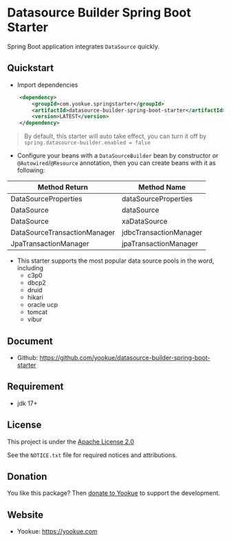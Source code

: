 # Datasource Builder Spring Boot Starter

Spring Boot application integrates `DataSource` quickly.

## Quickstart

- Import dependencies

```xml
    <dependency>
        <groupId>com.yookue.springstarter</groupId>
        <artifactId>datasource-builder-spring-boot-starter</artifactId>
        <version>LATEST</version>
    </dependency>
```

> By default, this starter will auto take effect, you can turn it off by `spring.datasource-builder.enabled = false`

- Configure your beans with a `DataSourceBuilder` bean by constructor or `@Autowired`/`@Resource` annotation, then you can create beans with it as following:

| Method Return                | Method Name            |
|------------------------------|------------------------|
| DataSourceProperties         | dataSourceProperties   |
| DataSource                   | dataSource             |
| DataSource                   | xaDataSource           |
| DataSourceTransactionManager | jdbcTransactionManager |
| JpaTransactionManager        | jpaTransactionManager  |

- This starter supports the most popular data source pools in the word, including
  - c3p0
  - dbcp2
  - druid
  - hikari
  - oracle ucp
  - tomcat
  - vibur

## Document

- Github: https://github.com/yookue/datasource-builder-spring-boot-starter

## Requirement

- jdk 17+

## License

This project is under the [Apache License 2.0](https://www.apache.org/licenses/LICENSE-2.0)

See the `NOTICE.txt` file for required notices and attributions.

## Donation

You like this package? Then [donate to Yookue](https://yookue.com/public/donate) to support the development.

## Website

- Yookue: https://yookue.com
